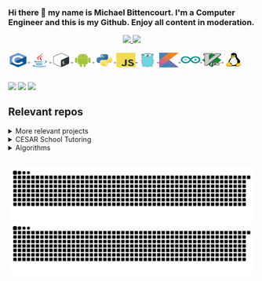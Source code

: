 ### Hi there 👋 my name is Michael Bittencourt. I'm a Computer Engineer and this is my Github. Enjoy all content in moderation. 

<div align="center">
  <a href="https://github.com/MichaelBittencourt">
  <img height="180em" src="https://github-readme-stats.vercel.app/api?username=MichaelBittencourt&show_icons=true&theme=algolia&include_all_commits=true&count_private=true"/>
  <img height="180em" src="https://github-readme-stats.vercel.app/api/top-langs/?username=MichaelBittencourt&layout=compact&langs_count=10&theme=algolia"/>
</div>

<div style="display: inline_block"><br>
  <img align="center" alt="Michael-C" height="30" width="40" src="https://github.com/devicons/devicon/blob/master/icons/c/c-original.svg" />
  <img align="center" alt="Michael-Java" height="30" width="40" src="https://github.com/devicons/devicon/blob/master/icons/java/java-original.svg" />
  <img align="center" alt="Michael-Bash" height="30" width="40" src="https://github.com/devicons/devicon/blob/master/icons/bash/bash-original.svg" />
  <img align="center" alt="Michael-Android" height="30" width="40" src="https://github.com/devicons/devicon/blob/master/icons/android/android-original.svg" />
  <img align="center" alt="Michael-Python" height="30" width="40" src="https://github.com/devicons/devicon/blob/master/icons/python/python-original.svg" />
  <img align="center" alt="Michael-Js" height="30" width="40" src="https://github.com/devicons/devicon/blob/master/icons/javascript/javascript-original.svg" />
  <img align="center" alt="Michael-Go" height="30" width="40" src="https://github.com/devicons/devicon/blob/master/icons/go/go-original.svg" />
  <img align="center" alt="Michael-Kotlin" height="30" width="40" src="https://github.com/devicons/devicon/blob/master/icons/kotlin/kotlin-original.svg" />
  <img align="center" alt="Michael-Arduino" height="30" width="40" src="https://github.com/devicons/devicon/blob/master/icons/arduino/arduino-original.svg" />
  <img align="center" alt="Michael-Vim" height="30" width="40" src="https://github.com/devicons/devicon/blob/master/icons/vim/vim-original.svg" />
  <img align="center" alt="Michael-Linux" height="30" width="40" src="https://github.com/devicons/devicon/blob/master/icons/linux/linux-original.svg" />
</div>
  
  ##

<div>
  <a href = "mailto:mchl.bittencourt@gmail.com"><img src="https://img.shields.io/badge/-Gmail-%23333?style=for-the-badge&logo=gmail&logoColor=white" target="_blank"></a>
  <a href="https://www.linkedin.com/in/michaelbittencourt" target="_blank"><img src="https://img.shields.io/badge/-LinkedIn-%230077B5?style=for-the-badge&logo=linkedin&logoColor=white" target="_blank"></a> 
  <a href="https://www.hackerrank.com/Bittenco223" target="_blank"><img src="https://img.shields.io/static/v1?style=for-the-badge&label=HackerRank&message=%20&color=green" target="_blank"></a> 
 
</div>

## Relevant repos

<details>
  <summary>More relevant projects</summary>
    <ul>
      <li><a href="https://github.com/MichaelBittencourt/NCL-Generator-API">NCL Generator API</a></li>
      <li><a href="https://github.com/MichaelBittencourt/ncljs">Ncljs</a></li>
      <li><a href="https://github.com/MichaelBittencourt/.dotfiles">.dotfiles</a></li>
      <li><a href="https://github.com/MichaelBittencourt/TerCanvas">TerCanvas</a></li>
      <li><a href="https://github.com/MichaelBittencourt/MichaelShell">Michael Shell</a></li>
      <li><a href="https://github.com/MichaelBittencourt/NeuralNetwork">Neural Network</a></li>
      <li><a href="https://github.com/MichaelBittencourt/PigDev">PigDev</a></li>
    </ul>
</details>


<details>
  <summary>CESAR School Tutoring</summary>
    <ul>
      <li><a href="https://github.com/MichaelBittencourt/ProcessSchedulerCalculator">Process Scheduler Calculator</a></li>
      <li><a href="https://github.com/MichaelBittencourt/Threads-Examples">Threads Examples</a></li>
      <li><a href="https://github.com/MichaelBittencourt/RedirectionPipeExamples">Redirection Pipe Examples</a></li>
      <li><a href="https://github.com/MichaelBittencourt/MichaelShell">Michael Shell</a></li>
      <li><a href="https://github.com/MichaelBittencourt/creatingProcessLinuxExample">Creating Process Linux</a></li>
      <li><a href="https://github.com/MichaelBittencourt/copy_file">Simple program C</a></li>
      <li><a href="https://github.com/MichaelBittencourt/MakefileExamples">Makefile Example</a></li>
      <li><a href="https://github.com/MichaelBittencourt/Simple-Java-Examples">Simple Java Examples</a></li>
      <li><a href="https://github.com/MichaelBittencourt/SemaphoreExample">Semaphore Examples</a></li>
      <li><a href="https://github.com/MichaelBittencourt/ProductConsumer">Productor Consumer</a></li>
    </ul>
</details>

<details>
  <summary>Algorithms</summary>
    <ul>
      <li><a href="https://github.com/MichaelBittencourt/multplyOne">multiplyOne</a></li>
      <li><a href="https://github.com/MichaelBittencourt/FloodFill">FloodFill</a></li>
      <li><a href="https://github.com/MichaelBittencourt/SwapNodeAlgo">SwapNodeAlgo</a></li>
    </ul>
</details>
 
  ##

<div>
 
  ![Snake animation Dark](https://github.com/MichaelBittencourt/MichaelBittencourt/blob/output/github-contribution-grid-snake-dark.svg#gh-dark-mode-only)![Snake animation](https://github.com/MichaelBittencourt/MichaelBittencourt/blob/output/github-contribution-grid-snake.svg#gh-light-mode-only)
 
</div>

<!--
**MichaelBittencourt/MichaelBittencourt** is a ✨ _special_ ✨ repository because its `README.md` (this file) appears on your GitHub profile.

Here are some ideas to get you started:

- 🔭 I’m currently working on ...
- 🌱 I’m currently learning ...
- 👯 I’m looking to collaborate on ...
- 🤔 I’m looking for help with ...
- 💬 Ask me about ...
- 📫 How to reach me: ...
- 😄 Pronouns: ...
- ⚡ Fun fact: ...
-->

